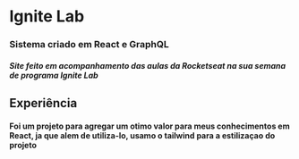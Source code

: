 # Ignite Lab
### Sistema criado em React e GraphQL

##### Site feito em acompanhamento das aulas da Rocketseat na sua semana de programa Ignite Lab

## Experiência
#### Foi um projeto para agregar um otimo valor para meus conhecimentos em React, ja que alem de utiliza-lo, usamo o tailwind para a estilizaçao do projeto
